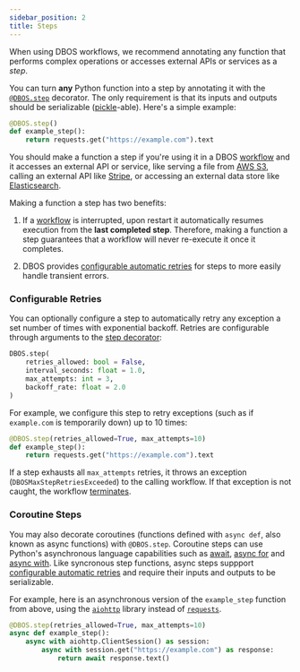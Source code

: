 ```yaml
---
sidebar_position: 2
title: Steps
---
```


When using DBOS workflows, we recommend annotating any function that performs complex operations or accesses external APIs or services as a _step_.

You can turn **any** Python function into a step by annotating it with the [`@DBOS.step`](../reference/decorators.md#step) decorator.
The only requirement is that its inputs and outputs should be serializable ([pickle](https://docs.python.org/3/library/pickle.html)-able).
Here's a simple example:

```python
@DBOS.step()
def example_step():
    return requests.get("https://example.com").text
```

You should make a function a step if you're using it in a DBOS [workflow](./workflow-tutorial.md) and it accesses an external API or service, like serving a file from [AWS S3](https://aws.amazon.com/s3/), calling an external API like [Stripe](https://stripe.com/), or accessing an external data store like [Elasticsearch](https://www.elastic.co/elasticsearch/).

Making a function a step has two benefits:

1. If a [workflow](./workflow-tutorial.md) is interrupted, upon restart it automatically resumes execution from the **last completed step**.
Therefore, making a function a step guarantees that a workflow will never re-execute it once it completes.

2. DBOS provides [configurable automatic retries](#configurable-retries) for steps to more easily handle transient errors.


### Configurable Retries

You can optionally configure a step to automatically retry any exception a set number of times with exponential backoff.
Retries are configurable through arguments to the [step decorator](../reference/decorators.md#step):

```python
DBOS.step(
    retries_allowed: bool = False,
    interval_seconds: float = 1.0,
    max_attempts: int = 3,
    backoff_rate: float = 2.0
)
```

For example, we configure this step to retry exceptions (such as if `example.com` is temporarily down) up to 10 times:

```python
@DBOS.step(retries_allowed=True, max_attempts=10)
def example_step():
    return requests.get("https://example.com").text
```

If a step exhausts all `max_attempts` retries, it throws an exception (`DBOSMaxStepRetriesExceeded`) to the calling workflow.
If that exception is not caught, the workflow [terminates](./workflow-tutorial.md#reliability-guarantees).

### Coroutine Steps

You may also decorate coroutines (functions defined with `async def`, also known as async functions) with `@DBOS.step`.
Coroutine steps can use Python's asynchronous language capabilities such as [await](https://docs.python.org/3/reference/expressions.html#await), [async for](https://docs.python.org/3/reference/compound_stmts.html#async-for) and [async with](https://docs.python.org/3/reference/compound_stmts.html#async-with).
Like syncronous step functions, async steps suppport [configurable automatic retries](#configurable-retries) and require their inputs and outputs to be serializable.  

For example, here is an asynchronous version of the `example_step` function from above, using the [`aiohttp`](https://docs.aiohttp.org/en/stable/) library instead of [`requests`](https://requests.readthedocs.io/en/latest/).

```python
@DBOS.step(retries_allowed=True, max_attempts=10)
async def example_step():
    async with aiohttp.ClientSession() as session:
        async with session.get("https://example.com") as response:
            return await response.text()
```